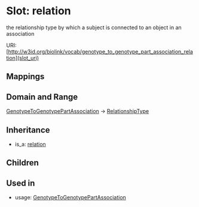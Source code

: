 # Slot: relation


the relationship type by which a subject is connected to an object in an association

URI: [http://w3id.org/biolink/vocab/genotype_to_genotype_part_association_relation](slot_uri)
## Mappings

## Domain and Range

[GenotypeToGenotypePartAssociation](GenotypeToGenotypePartAssociation.md) -> [RelationshipType](RelationshipType.md)
## Inheritance

 *  is_a: [relation](relation.md)
## Children

## Used in

 *  usage: [GenotypeToGenotypePartAssociation](GenotypeToGenotypePartAssociation.md)
